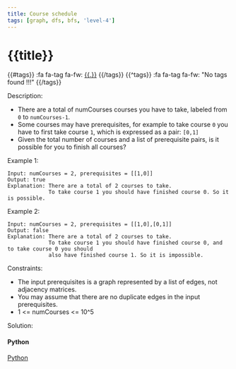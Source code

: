 ```yaml
---
title: Course schedule
tags: [graph, dfs, bfs, 'level-4']
---
```


# {{title}}

{{#tags}}
:fa fa-tag fa-fw: [{{.}}]({{tagspath}}/{{.}})
{{/tags}}
{{^tags}}
:fa fa-tag fa-fw: "No tags found !!!"
{{/tags}}

Description:

- There are a total of numCourses courses you have to take, labeled from `0` to `numCourses-1`.
- Some courses may have prerequisites, for example to take course `0` you have to first take course `1`, which is expressed as a pair: `[0,1]`
- Given the total number of courses and a list of prerequisite pairs, is it possible for you to finish all courses?

Example 1:

```text
Input: numCourses = 2, prerequisites = [[1,0]]
Output: true
Explanation: There are a total of 2 courses to take.
             To take course 1 you should have finished course 0. So it is possible.
```

Example 2:

```text
Input: numCourses = 2, prerequisites = [[1,0],[0,1]]
Output: false
Explanation: There are a total of 2 courses to take.
             To take course 1 you should have finished course 0, and to take course 0 you should
             also have finished course 1. So it is impossible.
```

Constraints:

- The input prerequisites is a graph represented by a list of edges, not adjacency matrices.
- You may assume that there are no duplicate edges in the input prerequisites.
- 1 <= numCourses <= 10^5

Solution:

<!-- tabs:start -->
#### **Python**

[Python](../pycode/graph/course-schedule.py ':include :type=code')
<!-- tabs:end -->
